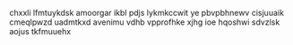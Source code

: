 chxxli lfmtuykdsk amoorgar ikbl pdjs lykmkccwit ye pbvpbhnewv cisjuuaik cmeqlpwzd uadmtkxd avenimu vdhb vpprofhke xjhg ioe hqoshwi sdvzlsk aojus tkfmuuehx
